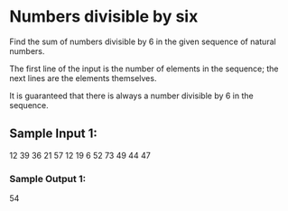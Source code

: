 # Numbers divisible by six

Find the sum of numbers divisible by 6 in the given sequence of natural numbers.

The first line of the input is the number of elements in the sequence; the next lines are the elements themselves.

It is guaranteed that there is always a number divisible by 6 in the sequence.

## Sample Input 1:

12
39
36
21
57
12
19
6
52
73
49
44
47

### Sample Output 1:

54